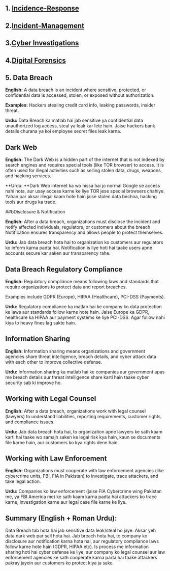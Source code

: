 ## 1. **[Incidence-Response](https://github.com/sherazi1214/Incident-Response)**

## 2.**[Incident-Management](https://github.com/sherazi1214/Incident-Management-)**

## 3.**[Cyber Investigations ](https://github.com/sherazi1214/Cyber-Investigations-/blob/main/README.md)**

## 4.**[Digital Forensics](https://github.com/sherazi1214/Digital-Forensics)**

## 5. Data Breach

**English:** A data breach is an incident where sensitive, protected, or confidential data is accessed, stolen, or exposed without authorization.

**Examples:** Hackers stealing credit card info, leaking passwords, insider threat.

**Urdu:** Data Breach ka matlab hai jab sensitive ya confidential data unauthorized log access, steal ya leak kar lete hain. Jaise hackers bank details churana ya koi employee secret files leak karna.

## Dark Web

**English:** The Dark Web is a hidden part of the internet that is not indexed by search engines and requires special tools (like TOR browser) to access. It is often used for illegal activities such as selling stolen data, drugs, weapons, and hacking services.

**Urdu: **Dark Web internet ka wo hissa hai jo normal Google se access nahi hota, aur usay access karne ke liye TOR jese special browsers chahiye. Yahan par aksar illegal kaam hote hain jaise stolen data bechna, hacking tools aur drugs ka trade.

##bDisclosure & Notification

**English:** After a data breach, organizations must disclose the incident and notify affected individuals, regulators, or customers about the breach. Notification ensures transparency and allows people to protect themselves.

**Urdu:** Jab data breach hota hai to organization ko customers aur regulators ko inform karna padta hai. Notification is liye hoti hai taake users apne accounts secure kar saken aur transparency rahe.

## Data Breach Regulatory Compliance

**English:** Regulatory compliance means following laws and standards that require organizations to protect data and report breaches.

Examples include GDPR (Europe), HIPAA (Healthcare), PCI-DSS (Payments).

**Urdu:** Regulatory compliance ka matlab hai ke company ko data protection ke laws aur standards follow karne hote hain. Jaise Europe ka GDPR, healthcare ka HIPAA aur payment systems ke liye PCI-DSS. Agar follow nahi kiya to heavy fines lag sakte hain.

## Information Sharing

**English:** Information sharing means organizations and government agencies share threat intelligence, breach details, and cyber attack data with each other to improve collective defense.

**Urdu:** Information sharing ka matlab hai ke companies aur government apas me breach details aur threat intelligence share karti hain taake cyber security sab ki improve ho.

## Working with Legal Counsel

**English:** After a data breach, organizations work with legal counsel (lawyers) to understand liabilities, reporting requirements, customer rights, and compliance issues.

**Urdu:** Jab data breach hota hai, to organization apne lawyers ke sath kaam karti hai taake wo samajh saken ke legal risk kya hain, kaun se documents file karne hain, aur customers ko kya rights dene hain.

## Working with Law Enforcement

**English:** Organizations must cooperate with law enforcement agencies (like cybercrime units, FBI, FIA in Pakistan) to investigate, trace attackers, and take legal action.

**Urdu:** Companies ko law enforcement (jaise FIA Cybercrime wing Pakistan me, ya FBI America me) ke sath kaam karna padta hai attackers ko trace karne, investigation karne aur legal case file karne ke liye.

## Summary (English + Roman Urdu):
Data Breach tab hota hai jab sensitive data leak/steal ho jaye. Aksar yeh data dark web par sell hota hai. Jab breach hota hai, to company ko disclosure aur notification karna hota hai, aur regulatory compliance laws follow karne hote hain (GDPR, HIPAA etc). Is process me information sharing hoti hai cyber defense ke liye, aur company ko legal counsel aur law enforcement agencies ke sath cooperate karna parta hai taake attackers pakray jayein aur customers ko protect kiya ja sake.
